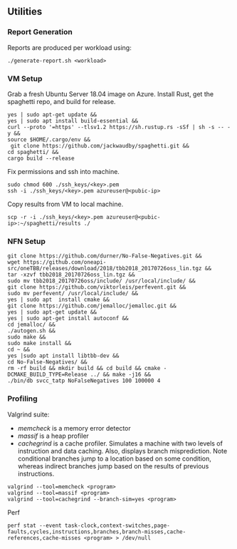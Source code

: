 ## Utilities

### Report Generation
Reports are produced per workload using:
```
./generate-report.sh <workload>
```


### VM Setup

Grab a fresh Ubuntu Server 18.04 image on Azure.
Install Rust, get the spaghetti repo, and build for release.
```
yes | sudo apt-get update &&
yes | sudo apt install build-essential &&
curl --proto '=https' --tlsv1.2 https://sh.rustup.rs -sSf | sh -s -- -y &&
source $HOME/.cargo/env &&
 git clone https://github.com/jackwaudby/spaghetti.git &&
cd spaghetti/ &&
cargo build --release
```

Fix permissions and ssh into machine.
```
sudo chmod 600 ./ssh_keys/<key>.pem
ssh -i ./ssh_keys/<key>.pem azureuser@<pubic-ip>
```

Copy results from VM to local machine.
```
scp -r -i ./ssh_keys/<key>.pem azureuser@<pubic-ip>:~/spaghetti/results ./
```

### NFN Setup
```
git clone https://github.com/durner/No-False-Negatives.git &&
wget https://github.com/oneapi-src/oneTBB/releases/download/2018/tbb2018_20170726oss_lin.tgz &&
tar -xzvf tbb2018_20170726oss_lin.tgz &&
sudo mv tbb2018_20170726oss/include/ /usr/local/include/ &&
git clone https://github.com/viktorleis/perfevent.git &&
sudo mv perfevent/ /usr/local/include/ &&
yes | sudo apt  install cmake &&
git clone https://github.com/jemalloc/jemalloc.git &&
yes | sudo apt-get update &&
yes | sudo apt-get install autoconf &&
cd jemalloc/ &&
./autogen.sh &&
sudo make &&
sudo make install &&
cd ~ &&
yes |sudo apt install libtbb-dev &&
cd No-False-Negatives/ &&
rm -rf build && mkdir build && cd build && cmake -DCMAKE_BUILD_TYPE=Release ../ && make -j16 &&
./bin/db svcc_tatp NoFalseNegatives 100 100000 4
```

###  Profiling
Valgrind suite:
- *memcheck* is a memory error detector
- *massif* is a heap profiler
- *cachegrind* is a cache profiler. Simulates a machine with two levels of instruction and data caching. Also, displays branch misprediction. Note conditional branches jump to a location based on some condition, whereas indirect branches jump based on the results of previous instructions.
```
valgrind --tool=memcheck <program>
valgrind --tool=massif <program>
valgrind --tool=cachegrind --branch-sim=yes <program>
```

Perf
```
perf stat --event task-clock,context-switches,page-faults,cycles,instructions,branches,branch-misses,cache-references,cache-misses <program> > /dev/null
```
